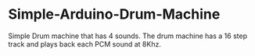 # Simple-Arduino-Drum-Machine

Simple Drum machine that has 4 sounds.
The drum machine has a 16 step track and plays back each PCM sound at 8Khz.
